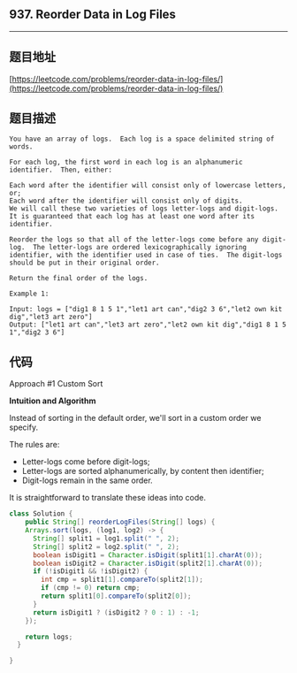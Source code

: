 ## 937. Reorder Data in Log Files

----
## 题目地址

[https://leetcode.com/problems/reorder-data-in-log-files/](https://leetcode.com/problems/reorder-data-in-log-files/)

## 题目描述

```text
You have an array of logs.  Each log is a space delimited string of words.

For each log, the first word in each log is an alphanumeric identifier.  Then, either:

Each word after the identifier will consist only of lowercase letters, or;
Each word after the identifier will consist only of digits.
We will call these two varieties of logs letter-logs and digit-logs.  It is guaranteed that each log has at least one word after its identifier.

Reorder the logs so that all of the letter-logs come before any digit-log.  The letter-logs are ordered lexicographically ignoring identifier, with the identifier used in case of ties.  The digit-logs should be put in their original order.

Return the final order of the logs.

Example 1:

Input: logs = ["dig1 8 1 5 1","let1 art can","dig2 3 6","let2 own kit dig","let3 art zero"]
Output: ["let1 art can","let3 art zero","let2 own kit dig","dig1 8 1 5 1","dig2 3 6"]
```

## 代码

Approach \#1 Custom Sort

**Intuition and Algorithm**

Instead of sorting in the default order, we'll sort in a custom order we specify.

The rules are:

* Letter-logs come before digit-logs;
* Letter-logs are sorted alphanumerically, by content then identifier;
* Digit-logs remain in the same order.

It is straightforward to translate these ideas into code.

```java
class Solution {
    public String[] reorderLogFiles(String[] logs) {
    Arrays.sort(logs, (log1, log2) -> {
      String[] split1 = log1.split(" ", 2);
      String[] split2 = log2.split(" ", 2);
      boolean isDigit1 = Character.isDigit(split1[1].charAt(0));
      boolean isDigit2 = Character.isDigit(split2[1].charAt(0));
      if (!isDigit1 && !isDigit2) {
        int cmp = split1[1].compareTo(split2[1]);
        if (cmp != 0) return cmp;
        return split1[0].compareTo(split2[0]);
      }
      return isDigit1 ? (isDigit2 ? 0 : 1) : -1;
    });

    return logs;
  }

}
```


